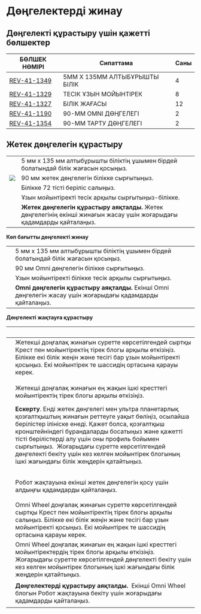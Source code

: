 # Дөңгелектерді жинау

## Дөңгелекті құрастыру үшін қажетті бөлшектер

| **БӨЛШЕК НӨМІРІ**                                       | **Сипаттама**                 | **Саны** |
| ------------------------------------------------------- | ----------------------------- | -------- |
| [REV-41-1349](https://www.revrobotics.com/rev-41-1349/) | 5ММ X 135ММ АЛТЫБҰРЫШТЫ БІЛІК | 4        |
| [REV-41-1329](https://www.revrobotics.com/rev-41-1329/) | ТЕСІК ҰЗЫН МОЙЫНТІРЕК         | 8        |
| [REV-41-1327](https://www.revrobotics.com/rev-41-1327/) | БІЛІК ЖАҒАСЫ                  | 12       |
| [REV-41-1190](https://www.revrobotics.com/rev-41-1190/) | 90-ММ OMNI ДӨҢГЕЛЕГІ          | 2        |
| [REV-41-1354](https://www.revrobotics.com/rev-41-1354/) | 90-ММ ТАРТУ ДӨҢГЕЛЕГІ         | 2        |

## **Жетек** дөңгелегін құрастыру

|                                                                                                                                                                                                                                                                                                     |                                                                                                                         |
| --------------------------------------------------------------------------------------------------------------------------------------------------------------------------------------------------------------------------------------------------------------------------------------------------- | ----------------------------------------------------------------------------------------------------------------------- |
| <img src="https://2589213514-files.gitbook.io/~/files/v0/b/gitbook-legacy-files/o/assets%2F-M5yw0n8IneF5-9ybLjT%2F-MMRhIgLPv-irXg3_tVp%2F-MMS7-9MaArj9DtDKRjF%2FEDU%20Kit_TW%20-%20Add%20Shaft%20Collar.svg?alt=media&#x26;token=3a0b5541-9383-4c17-a3c7-bbc34b810706" alt="" data-size="original"> | 5 мм x 135 мм алтыбұрышты біліктің ұшымен бірдей болатындай білік жағасын қосыңыз.                                      |
| ![](https://2589213514-files.gitbook.io/\~/files/v0/b/gitbook-legacy-files/o/assets%2F-M5yw0n8IneF5-9ybLjT%2F-MMRhIgLPv-irXg3\_tVp%2F-MMS7brR9Rp0vVs9e3BI%2FEDU%20Kit\_TW%20-%20Add%20Wheel.svg?alt=media\&token=370e28f0-e34c-4881-b7aa-78f0cd16aae2)                                              | 90 мм жетек дөңгелегін білікке сырғытыңыз.                                                                              |
| <img src="https://2589213514-files.gitbook.io/~/files/v0/b/gitbook-legacy-files/o/assets%2F-M5yw0n8IneF5-9ybLjT%2F-MMRhIgLPv-irXg3_tVp%2F-MMS8dJOMlF2JJQLQJ9q%2FEDU%20Kit_TW%20-%20Add%20Gear.svg?alt=media&#x26;token=f7f92654-8d82-479f-ab1b-04910f8eb7b1" alt="" data-size="original">           | Білікке 72 тісті беріліс салыңыз.                                                                                       |
| <img src="https://2589213514-files.gitbook.io/~/files/v0/b/gitbook-legacy-files/o/assets%2F-M5yw0n8IneF5-9ybLjT%2F-MMRhIgLPv-irXg3_tVp%2F-MMS9hPdrHbDTW-g3x7t%2FEDU%20Kit_TW%20-%20Add%20Long%20Bearing.svg?alt=media&#x26;token=74bd6c86-086e-4a8e-aed6-544746271d95" alt="" data-size="original"> | Ұзын мойынтіректі тесік арқылы сырғытыңыз-білікке.                                                                      |
| <img src="https://2589213514-files.gitbook.io/~/files/v0/b/gitbook-legacy-files/o/assets%2F-M5yw0n8IneF5-9ybLjT%2F-MMRhIgLPv-irXg3_tVp%2F-MMSA5_fq_u3WIqURPMy%2Fow_complete.svg?alt=media&#x26;token=729e906b-a7f2-4bf8-8cca-bb3fa2360dbe" alt="" data-size="original">                             | **Жетек дөңгелегін құрастыру аяқталды.** Жетек дөңгелегінің екінші жинағын жасау үшін жоғарыдағы қадамдарды қайталаңыз. |

**Көп бағытты дөңгелекті жинау**

|                                                                                                                                                                                                                                                                                                     |                                                                                                             |
| --------------------------------------------------------------------------------------------------------------------------------------------------------------------------------------------------------------------------------------------------------------------------------------------------- | ----------------------------------------------------------------------------------------------------------- |
| <img src="https://2589213514-files.gitbook.io/~/files/v0/b/gitbook-legacy-files/o/assets%2F-M5yw0n8IneF5-9ybLjT%2F-MMRhIgLPv-irXg3_tVp%2F-MMS7-9MaArj9DtDKRjF%2FEDU%20Kit_TW%20-%20Add%20Shaft%20Collar.svg?alt=media&#x26;token=3a0b5541-9383-4c17-a3c7-bbc34b810706" alt="" data-size="original"> | 5 мм x 135 мм алтыбұрышты біліктің ұшымен бірдей болатындай білік жағасын қосыңыз.                          |
| <img src="https://2589213514-files.gitbook.io/~/files/v0/b/gitbook-legacy-files/o/assets%2F-M5yw0n8IneF5-9ybLjT%2F-MDMMYDcy7w_WL1Dcpmr%2F-MDMNeDLuLMnsQvq1azu%2FEDU%20Kit_OW%20-%20Add%20Omni%20Wheel.svg?alt=media&#x26;token=4e27b96a-e445-42db-9c98-b272168db28f" alt="" data-size="original">   | 90 мм Omni дөңгелегін білікке сырғытыңыз.                                                                   |
| <img src="https://2589213514-files.gitbook.io/~/files/v0/b/gitbook-legacy-files/o/assets%2F-M5yw0n8IneF5-9ybLjT%2F-MDMMYDcy7w_WL1Dcpmr%2F-MDMOlUpS8uZLi2ida-t%2FEDU%20Kit_OW%20-%20Add%20Long%20Bearing.svg?alt=media&#x26;token=f9dabc85-c139-4293-b17a-b6c573bd4d50" alt="" data-size="original"> | Ұзын мойынтіректі білікке тесік арқылы сырғытыңыз.                                                          |
| <img src="https://2589213514-files.gitbook.io/~/files/v0/b/gitbook-legacy-files/o/assets%2F-M5yw0n8IneF5-9ybLjT%2F-MMRhIgLPv-irXg3_tVp%2F-MMSAg1-UqpRXq7v5MfV%2Fomni%20complete.svg?alt=media&#x26;token=677753f2-c18a-4ceb-af75-10b39a8d11ab" alt="" data-size="original">                         | **Omni дөңгелегін құрастыру аяқталды.** Екінші Omni дөңгелегін жасау үшін жоғарыдағы қадамдарды қайталаңыз. |

**Дөңгелекті жақтауға құрастыру**

| ​                                                                                                                                                                                                                                                                                                                                    | ​                                                                                                                                                                                                                                                                                                                                                                                                                                                                                                                                                |
| ------------------------------------------------------------------------------------------------------------------------------------------------------------------------------------------------------------------------------------------------------------------------------------------------------------------------------------ | ------------------------------------------------------------------------------------------------------------------------------------------------------------------------------------------------------------------------------------------------------------------------------------------------------------------------------------------------------------------------------------------------------------------------------------------------------------------------------------------------------------------------------------------------ |
| <p>​</p><p><img src="https://2589213514-files.gitbook.io/~/files/v0/b/gitbook-legacy-files/o/assets%2F-M5yw0n8IneF5-9ybLjT%2F-MDaGCvgqCS_oTI1Fphx%2F-MDaN6zAGhTy6sGRPwhk%2FSKV3%20-%20Class%20Bot_Wheels%20-%20Add%20Shaft%20Support.svg?alt=media&#x26;token=073c476c-fe00-4dfb-9524-0e674d4d9a87" alt="" data-size="original"></p> | Жетекші доңғалақ жинағын суретте көрсетілгендей сыртқы Крест пен мойынтіректің тірек блогы арқылы өткізіңіз. Білікке екі білік жеңін және тесігі бар ұзын мойынтіректі қосыңыз. Екі мойынтірек те шассидің ортасына қарауы керек.                                                                                                                                                                                                                                                                                                                |
| <p>​</p><p><img src="https://2589213514-files.gitbook.io/~/files/v0/b/gitbook-legacy-files/o/assets%2F-M5yw0n8IneF5-9ybLjT%2F-MDaGCvgqCS_oTI1Fphx%2F-MDaOKJ85XFTlNkhYVMU%2FSKV3%20-%20Class%20Bot_Wheels%20-%20Set%20Collars.svg?alt=media&#x26;token=7f63729e-3ef2-4337-b218-ed218863ab18" alt="" data-size="original"></p>         | <p>Жетекші доңғалақ жинағын ең жақын ішкі кресттегі мойынтіректің тірек блогы арқылы өткізіңіз. ​ </p><p><strong>Ескерту</strong>. Енді жетек дөңгелегі мен ультра планетарлық қозғалтқыштың жинағын реттеуге уақыт бөліңіз, осылайша берілістер ілініске енеді. Қажет болса, қозғалтқыш кронштейніндегі бұрандаларды босатыңыз және қажетті тісті берілістерді алу үшін оны профиль бойымен сырғытыңыз. ​ Жоғарыдағы суретте көрсетілгендей дөңгелекті бекіту үшін кез келген мойынтірек блогының ішкі жағындағы білік жеңдерін қатайтыңыз.</p> |
| <p>​</p><p><img src="https://2589213514-files.gitbook.io/~/files/v0/b/gitbook-legacy-files/o/assets%2F-M5yw0n8IneF5-9ybLjT%2F-MDR32ZvAWQTd0Vu9Ccn%2F-MDRJIgo7hfyIbkhvMSj%2FSKV3%20-%20View%20143.svg?alt=media&#x26;token=8993ccd4-a937-4c0d-a5a0-ddccfb45244a" alt="" data-size="original"></p>                                     | Робот жақтауына екінші жетек дөңгелегін қосу үшін алдыңғы қадамдарды қайталаңыз.                                                                                                                                                                                                                                                                                                                                                                                                                                                                 |
| <p>​</p><p><img src="https://2589213514-files.gitbook.io/~/files/v0/b/gitbook-legacy-files/o/assets%2F-M5yw0n8IneF5-9ybLjT%2F-MMRhIgLPv-irXg3_tVp%2F-MMSExDcF592pBO6yfVA%2FEDU%20Kit_Wheels%20-%20Add%20Shaft%20Support%202.svg?alt=media&#x26;token=e9ad476d-683b-4e26-9523-2b89a853cf23" alt="" data-size="original"></p>          | Omni Wheel доңғалақ жинағын суретте көрсетілгендей сыртқы Крест пен мойынтіректің тірек блогы арқылы салыңыз. Білікке екі білік жеңін және тесігі бар ұзын мойынтіректі қосыңыз. Екі мойынтірек те шассидің ортасына қарауы керек.                                                                                                                                                                                                                                                                                                               |
| <p>​</p><p><img src="https://2589213514-files.gitbook.io/~/files/v0/b/gitbook-legacy-files/o/assets%2F-M5yw0n8IneF5-9ybLjT%2F-MMRhIgLPv-irXg3_tVp%2F-MMSFGRFi-gILRyWFEGr%2FEDU%20Kit_Detail%20View%20-%20Shaft%20Support%20complete.svg?alt=media&#x26;token=c985a50a-5dae-4c2a-b1cd-59f1c5cc973d" alt="" data-size="original"></p>  | Omni Wheel доңғалақ жинағын ең жақын ішкі кресттегі мойынтіректердің тірек блогы арқылы өткізіңіз. ​ Жоғарыдағы суретте көрсетілгендей дөңгелекті бекіту үшін кез келген мойынтірек блогының ішкі жағындағы білік жеңдерін қатайтыңыз.                                                                                                                                                                                                                                                                                                           |
| <p>​</p><p><img src="https://2589213514-files.gitbook.io/~/files/v0/b/gitbook-legacy-files/o/assets%2F-M5yw0n8IneF5-9ybLjT%2F-MMRhIgLPv-irXg3_tVp%2F-MMSHWviRSgSuy8vGljL%2FSKV3%20-%20Class%20Bot_View%20136.svg?alt=media&#x26;token=47c56fb8-85f8-4ef8-b921-176cab8edd1b" alt="" data-size="original"></p>                         | **Дөңгелектерді құрастыру аяқталды.** ​ Екінші Omni Wheel блогын Робот жақтауына бекіту үшін жоғарыдағы қадамдарды қайталаңыз.                                                                                                                                                                                                                                                                                                                                                                                                                   |
